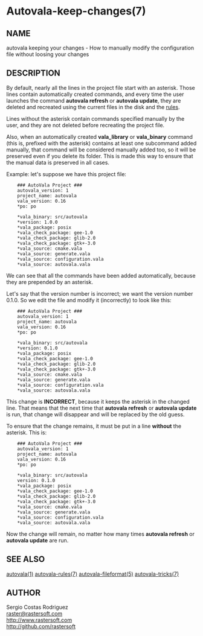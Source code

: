 # Autovala-keep-changes(7)

## NAME

autovala keeping your changes - How to manually modify the configuration file without loosing your changes

## DESCRIPTION

By default, nearly all the lines in the project file start with an asterisk. Those lines contain automatically created commands, and every time the user launches the command **autovala refresh** or **autovala update**, they are deleted and recreated using the current files in the disk and the [rules](autovala-rules.7).

Lines without the asterisk contain commands specified manually by the user, and they are not deleted before recreating the project file.

Also, when an automatically created **vala_library** or **vala_binary** command (this is, prefixed with the asterisk) contains at least one subcommand added manually, that command will be considered manually added too, so it will be preserved even if you delete its folder. This is made this way to ensure that the manual data is preserved in all cases.

Example: let's suppose we have this project file:

        ### AutoVala Project ###
        autovala_version: 1
        project_name: autovala
        vala_version: 0.16
        *po: po

        *vala_binary: src/autovala
        *version: 1.0.0
        *vala_package: posix
        *vala_check_package: gee-1.0
        *vala_check_package: glib-2.0
        *vala_check_package: gtk+-3.0
        *vala_source: cmake.vala
        *vala_source: generate.vala
        *vala_source: configuration.vala
        *vala_source: autovala.vala

We can see that all the commands have been added automatically, because they are prepended by an asterisk.

Let's say that the version number is incorrect; we want the version number 0.1.0. So we edit the file and modify it (incorrectly) to look like this:

        ### AutoVala Project ###
        autovala_version: 1
        project_name: autovala
        vala_version: 0.16
        *po: po

        *vala_binary: src/autovala
        *version: 0.1.0
        *vala_package: posix
        *vala_check_package: gee-1.0
        *vala_check_package: glib-2.0
        *vala_check_package: gtk+-3.0
        *vala_source: cmake.vala
        *vala_source: generate.vala
        *vala_source: configuration.vala
        *vala_source: autovala.vala

This change is **INCORRECT**, because it keeps the asterisk in the changed line. That means that the next time that **autovala refresh** or **autovala update** is run, that change will disappear and will be replaced by the old guess.

To ensure that the change remains, it must be put in a line **without** the asterisk. This is:

        ### AutoVala Project ###
        autovala_version: 1
        project_name: autovala
        vala_version: 0.16
        *po: po

        *vala_binary: src/autovala
        version: 0.1.0
        *vala_package: posix
        *vala_check_package: gee-1.0
        *vala_check_package: glib-2.0
        *vala_check_package: gtk+-3.0
        *vala_source: cmake.vala
        *vala_source: generate.vala
        *vala_source: configuration.vala
        *vala_source: autovala.vala

Now the change will remain, no matter how many times **autovala refresh** or **autovala update** are run.

## SEE ALSO

[autovala(1)](autovala.1) [autovala-rules(7)](autovala-rules.7) [autovala-fileformat(5)](autovala-fileformat.5) [autovala-tricks(7)](autovala-tricks.7)

## AUTHOR

Sergio Costas Rodriguez  
raster@rastersoft.com  
http://www.rastersoft.com  
http://github.com/rastersoft  
